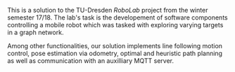 This is a solution to the TU-Dresden _RoboLab_ project from the winter semester
17/18. The lab's task is the developement of software components controlling a
mobile robot which was tasked with exploring varying targets in a graph network.

Among other functionalities, our solution implements line following motion
control, pose estimation via odometry, optimal and heuristic path planning as
well as communication with an auxilliary MQTT server.
